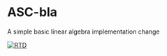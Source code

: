 # ASC-bla
A simple basic linear algebra implementation
change

[![RTD](https://readthedocs.org/projects/asc-bla/badge/?version=latest)](https://asc-bla.readthedocs.io/en/latest/?badge=latest)
